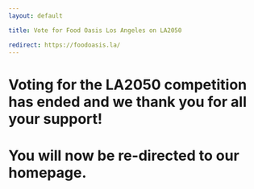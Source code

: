 ```yaml
---
layout: default

title: Vote for Food Oasis Los Angeles on LA2050

redirect: https://foodoasis.la/
---
```


# Voting for the LA2050 competition has ended and we thank you for all your support! 

# You will now be re-directed to our homepage.

